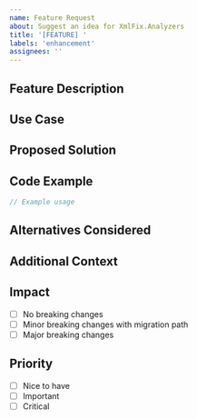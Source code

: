 ```yaml
---
name: Feature Request
about: Suggest an idea for XmlFix.Analyzers
title: '[FEATURE] '
labels: 'enhancement'
assignees: ''
---
```


## Feature Description
<!-- A clear and concise description of what you want to happen -->

## Use Case
<!-- Describe the problem this feature would solve -->

## Proposed Solution
<!-- How you envision this feature working -->

## Code Example
<!-- If applicable, show how the feature would be used -->
```csharp
// Example usage
```

## Alternatives Considered
<!-- Describe any alternative solutions or features you've considered -->

## Additional Context
<!-- Add any other context, screenshots, or examples about the feature request here -->

## Impact
<!-- How would this feature impact existing functionality? -->
- [ ] No breaking changes
- [ ] Minor breaking changes with migration path
- [ ] Major breaking changes

## Priority
<!-- How important is this feature to you? -->
- [ ] Nice to have
- [ ] Important
- [ ] Critical